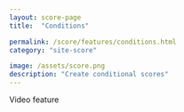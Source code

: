 ```yaml
---
layout: score-page
title:  "Conditions"

permalink: /score/features/conditions.html
category: "site-score"

image: /assets/score.png
description: "Create conditional scores"
---
```


Video feature
